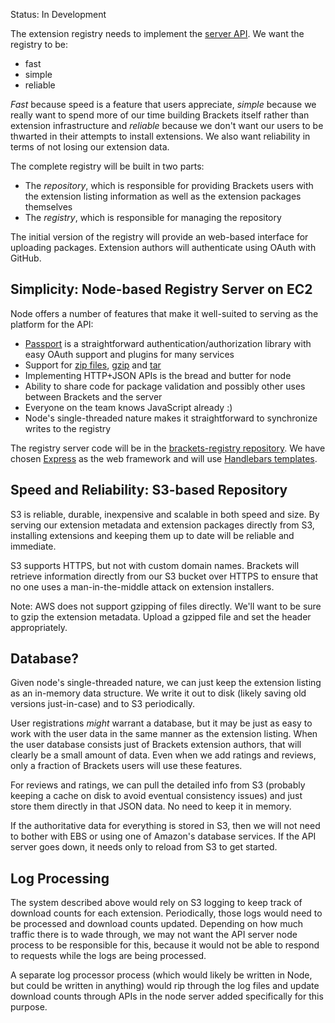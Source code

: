 Status: In Development

The extension registry needs to implement the [server API](https://github.com/adobe/brackets/wiki/Extension-Repository-Server-API). We want the registry to be:

* fast
* simple
* reliable

*Fast* because speed is a feature that users appreciate, *simple* because we really want to spend more of our time building Brackets itself rather than extension infrastructure and *reliable* because we don't want our users to be thwarted in their attempts to install extensions. We also want reliability in terms of not losing our extension data.

The complete registry will be built in two parts:

* The *repository*, which is responsible for providing Brackets users with the extension listing information as well as the extension packages themselves
* The *registry*, which is responsible for managing the repository

The initial version of the registry will provide an web-based interface for uploading packages. Extension authors will authenticate using OAuth with GitHub.

## Simplicity: Node-based Registry Server on EC2 ##

Node offers a number of features that make it well-suited to serving as the platform for the API:

* [Passport](http://passportjs.org/) is a straightforward authentication/authorization library with easy OAuth support and plugins for many services
* Support for [zip files](https://github.com/springmeyer/node-zipfile), [gzip](http://nodejs.org/api/zlib.html) and [tar](https://github.com/isaacs/node-tar)
* Implementing HTTP+JSON APIs is the bread and butter for node
* Ability to share code for package validation and possibly other uses between Brackets and the server
* Everyone on the team knows JavaScript already :)
* Node's single-threaded nature makes it straightforward to synchronize writes to the registry

The registry server code will be in the [brackets-registry repository](https://github.com/adobe/brackets-registry). We have chosen [Express](http://expressjs.com/) as the web framework and will use [Handlebars templates](https://github.com/donpark/hbs).

## Speed and Reliability: S3-based Repository ##

S3 is reliable, durable, inexpensive and scalable in both speed and size. By serving our extension metadata and extension packages directly from S3, installing extensions and keeping them up to date will be reliable and immediate.

S3 supports HTTPS, but not with custom domain names. Brackets will retrieve information directly from our S3 bucket over HTTPS to ensure that no one uses a man-in-the-middle attack on extension installers.

Note: AWS does not support gzipping of files directly. We'll want to be sure to gzip the extension metadata. Upload a gzipped file and set the header appropriately.

## Database? ##

Given node's single-threaded nature, we can just keep the extension listing as an in-memory data structure. We write it out to disk (likely saving old versions just-in-case) and to S3 periodically.

User registrations *might* warrant a database, but it may be just as easy to work with the user data in the same manner as the extension listing. When the user database consists just of Brackets extension authors, that will clearly be a small amount of data. Even when we add ratings and reviews, only a fraction of Brackets users will use these features.

For reviews and ratings, we can pull the detailed info from S3 (probably keeping a cache on disk to avoid eventual consistency issues) and just store them directly in that JSON data. No need to keep it in memory.

If the authoritative data for everything is stored in S3, then we will not need to bother with EBS or using one of Amazon's database services. If the API server goes down, it needs only to reload from S3 to get started.

## Log Processing ##

The system described above would rely on S3 logging to keep track of download counts for each extension. Periodically, those logs would need to be processed and download counts updated. Depending on how much traffic there is to wade through, we may not want the API server node process to be responsible for this, because it would not be able to respond to requests while the logs are being processed.

A separate log processor process (which would likely be written in Node, but could be written in anything) would rip through the log files and update download counts through APIs in the node server added specifically for this purpose.
